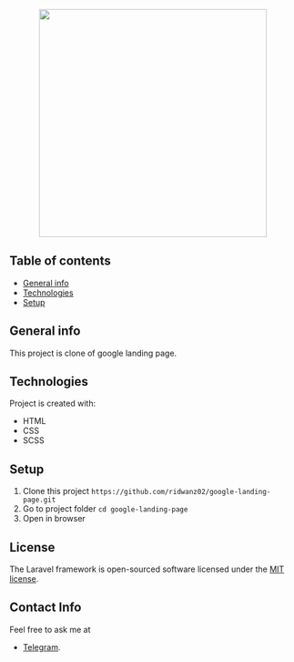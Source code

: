 <p align="center"><a href="https://www.google.com/" target="_blank"><img src="https://raw.githubusercontent.com/logo/google/master/images/logo.svg" width="400"></a></p>

## Table of contents
* [General info](#general-info)
* [Technologies](#technologies)
* [Setup](#setup)

## General info
This project is clone of google landing page.
	
## Technologies
Project is created with:
* HTML
* CSS
* SCSS
	
## Setup

1. Clone this project `https://github.com/ridwanz02/google-landing-page.git`
2. Go to project folder `cd google-landing-page`
3. Open in browser

## License

The Laravel framework is open-sourced software licensed under the [MIT license](https://opensource.org/licenses/MIT).

## Contact Info

Feel free to ask me at
- [Telegram](https://t.me/ridwanz02).
